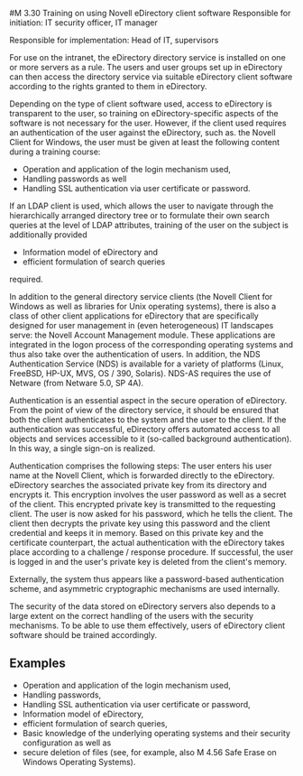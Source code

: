 #M 3.30 Training on using Novell eDirectory client software
Responsible for initiation: IT security officer, IT manager

Responsible for implementation: Head of IT, supervisors

For use on the intranet, the eDirectory directory service is installed on one or more servers as a rule. The users and user groups set up in eDirectory can then access the directory service via suitable eDirectory client software according to the rights granted to them in eDirectory.

Depending on the type of client software used, access to eDirectory is transparent to the user, so training on eDirectory-specific aspects of the software is not necessary for the user. However, if the client used requires an authentication of the user against the eDirectory, such as. the Novell Client for Windows, the user must be given at least the following content during a training course:

* Operation and application of the login mechanism used,
* Handling passwords as well
* Handling SSL authentication via user certificate or password.


If an LDAP client is used, which allows the user to navigate through the hierarchically arranged directory tree or to formulate their own search queries at the level of LDAP attributes, training of the user on the subject is additionally provided

* Information model of eDirectory and
* efficient formulation of search queries


required.

In addition to the general directory service clients (the Novell Client for Windows as well as libraries for Unix operating systems), there is also a class of other client applications for eDirectory that are specifically designed for user management in (even heterogeneous) IT landscapes serve: the Novell Account Management module. These applications are integrated in the logon process of the corresponding operating systems and thus also take over the authentication of users. In addition, the NDS Authentication Service (NDS) is available for a variety of platforms (Linux, FreeBSD, HP-UX, MVS, OS / 390, Solaris). NDS-AS requires the use of Netware (from Netware 5.0, SP 4A).

Authentication is an essential aspect in the secure operation of eDirectory. From the point of view of the directory service, it should be ensured that both the client authenticates to the system and the user to the client. If the authentication was successful, eDirectory offers automated access to all objects and services accessible to it (so-called background authentication). In this way, a single sign-on is realized.

Authentication comprises the following steps: The user enters his user name at the Novell Client, which is forwarded directly to the eDirectory. eDirectory searches the associated private key from its directory and encrypts it. This encryption involves the user password as well as a secret of the client. This encrypted private key is transmitted to the requesting client. The user is now asked for his password, which he tells the client. The client then decrypts the private key using this password and the client credential and keeps it in memory. Based on this private key and the certificate counterpart, the actual authentication with the eDirectory takes place according to a challenge / response procedure. If successful, the user is logged in and the user's private key is deleted from the client's memory.

Externally, the system thus appears like a password-based authentication scheme, and asymmetric cryptographic mechanisms are used internally.

The security of the data stored on eDirectory servers also depends to a large extent on the correct handling of the users with the security mechanisms. To be able to use them effectively, users of eDirectory client software should be trained accordingly.



## Examples 
* Operation and application of the login mechanism used,
* Handling passwords,
* Handling SSL authentication via user certificate or password,
* Information model of eDirectory,
* efficient formulation of search queries,
* Basic knowledge of the underlying operating systems and their security configuration as well as
* secure deletion of files (see, for example, also M 4.56 Safe Erase on Windows Operating Systems).




